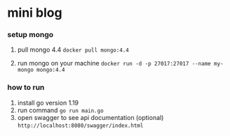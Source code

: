 # mini blog

### setup mongo
1. pull mongo 4.4
`docker pull mongo:4.4`

2. run mongo on your machine 
`docker run -d -p 27017:27017 --name my-mongo mongo:4.4`

### how to run
1. install go version 1.19
2. run command `go run main.go`
3. open swagger to see api documentation (optional) `http://localhost:8080/swagger/index.html`